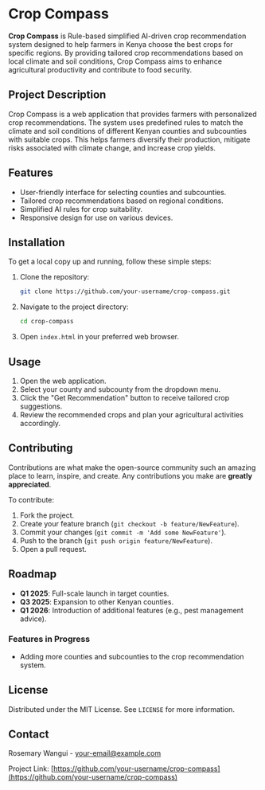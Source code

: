 # Crop Compass

**Crop Compass** is Rule-based simplified AI-driven crop recommendation system designed to help farmers in Kenya choose the best crops for specific regions. By providing tailored crop recommendations based on local climate and soil conditions, Crop Compass aims to enhance agricultural productivity and contribute to food security.

## Project Description
Crop Compass is a web application that provides farmers with personalized crop recommendations. The system uses predefined rules to match the climate and soil conditions of different Kenyan counties and subcounties with suitable crops. This helps farmers diversify their production, mitigate risks associated with climate change, and increase crop yields.

## Features
- User-friendly interface for selecting counties and subcounties.
- Tailored crop recommendations based on regional conditions.
- Simplified AI rules for crop suitability.
- Responsive design for use on various devices.

## Installation
To get a local copy up and running, follow these simple steps:

1. Clone the repository:
    ```sh
    git clone https://github.com/your-username/crop-compass.git
    ```
2. Navigate to the project directory:
    ```sh
    cd crop-compass
    ```
3. Open `index.html` in your preferred web browser.

## Usage
1. Open the web application.
2. Select your county and subcounty from the dropdown menu.
3. Click the "Get Recommendation" button to receive tailored crop suggestions.
4. Review the recommended crops and plan your agricultural activities accordingly.

## Contributing
Contributions are what make the open-source community such an amazing place to learn, inspire, and create. Any contributions you make are **greatly appreciated**.

To contribute:
1. Fork the project.
2. Create your feature branch (`git checkout -b feature/NewFeature`).
3. Commit your changes (`git commit -m 'Add some NewFeature'`).
4. Push to the branch (`git push origin feature/NewFeature`).
5. Open a pull request.

## Roadmap
- **Q1 2025**: Full-scale launch in target counties.
- **Q3 2025**: Expansion to other Kenyan counties.
- **Q1 2026**: Introduction of additional features (e.g., pest management advice).

### Features in Progress
- Adding more counties and subcounties to the crop recommendation system.

## License
Distributed under the MIT License. See `LICENSE` for more information.

## Contact
Rosemary Wangui - [your-email@example.com](mailto:your-email@example.com)

Project Link: [https://github.com/your-username/crop-compass](https://github.com/your-username/crop-compass)
